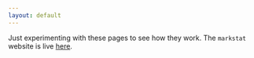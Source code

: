 ```yaml
---
layout: default
---
```


Just experimenting with these pages to see how they work. 
The `markstat` website is live [here](https://grodri.github.io/markstat).